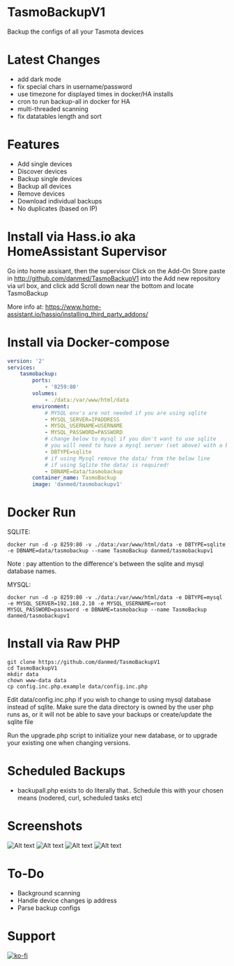 # TasmoBackupV1
Backup the configs of all your Tasmota devices

# Latest Changes
* add dark mode
* fix special chars in username/password
* use timezone for displayed times in docker/HA installs
* cron to run backup-all in docker for HA
* multi-threaded scanning
* fix datatables length and sort

# Features
* Add single devices
* Discover devices
* Backup single devices
* Backup all devices
* Remove devices
* Download individual backups
* No duplicates (based on IP)

# Install via Hass.io aka HomeAssistant Supervisor
Go into home assisant, then the supervisor
Click on the Add-On Store
paste in http://github.com/danmed/TasmoBackupV1 into the Add new repository
via url box, and click add
Scroll down near the bottom and locate TasmoBackup

More info at: https://www.home-assistant.io/hassio/installing_third_party_addons/

# Install via Docker-compose
```yaml
version: '2'
services:
    tasmobackup:
        ports:
            - '8259:80'
        volumes:
            - ./data:/var/www/html/data
        environment:
            # MYSQL env's are not needed if you are using sqlite
            - MYSQL_SERVER=IPADDRESS
            - MYSQL_USERNAME=USERNAME
            - MYSQL_PASSWORD=PASSWORD
            # change below to mysql if you don't want to use sqlite
            # you will need to have a mysql server (set above) with a blank database already created.
            - DBTYPE=sqlite
            # if using Mysql remove the data/ from the below line
            # if using Sqlite the data/ is required!
            - DBNAME=data/tasmobackup
        container_name: TasmoBackup
        image: 'danmed/tasmobackupv1'
```
# Docker Run

SQLITE: 
```
docker run -d -p 8259:80 -v ./data:/var/www/html/data -e DBTYPE=sqlite -e DBNAME=data/tasmobackup --name TasmoBackup danmed/tasmobackupv1
```
Note : pay attention to the difference's between the sqlite and mysql database names.

MYSQL:
```
docker run -d -p 8259:80 -v ./data:/var/www/html/data -e DBTYPE=mysql -e MYSQL_SERVER=192.168.2.10 -e MYSQL_USERNAME=root MYSQL_PASSWORD=password -e DBNAME=tasmobackup --name TasmoBackup danmed/tasmobackupv1
```

# Install via Raw PHP
```
git clone https://github.com/danmed/TasmoBackupV1
cd TasmoBackupV1
mkdir data
chown www-data data
cp config.inc.php.example data/config.inc.php
```

Edit data/config.inc.php if you wish to change to using mysql database
instead of sqlite.
Make sure the data directory is owned by the user php runs as, or it will
not be able to save your backups or create/update the sqlite file

Run the upgrade.php script to initialize your new database, or to upgrade
your existing one when changing versions.

# Scheduled Backups
* backupall.php exists to do literally that.. Schedule this with your chosen means (nodered, curl, scheduled tasks etc)

# Screenshots

![Alt text](https://i.imgur.com/2swMzG9.png)
![Alt text](https://i.imgur.com/27Pm7lH.png)
![Alt text](https://i.imgur.com/QReTLxp.png)
![Alt text](https://i.imgur.com/e2ruv2t.png)



# To-Do
* Background scanning
* Handle device changes ip address
* Parse backup configs

# Support
[![ko-fi](https://www.ko-fi.com/img/githubbutton_sm.svg)](https://ko-fi.com/E1E21J93T)
